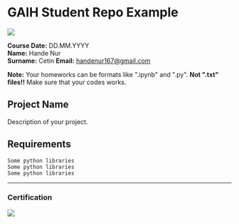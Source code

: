 # GAIH Student Repo Example
![](img/logo.png)

**Course Date:** DD.MM.YYYY  
**Name:** Hande Nur  
**Surname:** Cetin
**Email:**  handenur167@gmail.com  

**Note:** Your homeworks can be formats like ".ipynb" and ".py". **Not ".txt" files!!** Make sure that your codes works.  

## Project Name
Description of your project.

## Requirements
```
Some python libraries
Some python libraries
Some python libraries
```
---

### Certification
![](img/certificate_ex.png)

